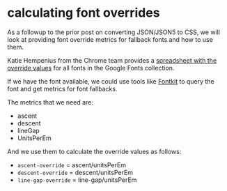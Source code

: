 # calculating font overrides

As a followup to the prior post on converting JSON/JSON5 to CSS, we will look at providing font override metrics for fallback fonts and how to use them.

Katie Hempenius from the Chrome team provides a [spreadsheet with the override values](https://github.com/khempenius/font-fallbacks-dataset) for all fonts in the Google Fonts collection.

If we have the font available, we could use tools like [Fontkit](https://www.npmjs.com/package/fontkit) to query the font and get metrics for font fallbacks.

The metrics that we need are:

* ascent
* descent
* lineGap
* UnitsPerEm

And we use them to calculate the override values as follows:

* `ascent-override` = ascent/unitsPerEm
* `descent-override` = descent/unitsPerEm
* `line-gap-override` = line-gap/unitsPerEm
